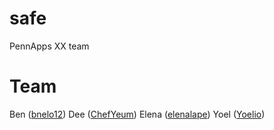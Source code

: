 # safe
PennApps XX team


# Team
Ben ([bnelo12](https://github.com/bnelo12))
Dee ([ChefYeum](https://github.com/ChefYeum))
Elena ([elenalape](https://github.com/elenalape))
Yoel ([Yoelio](https://github.com/Yoelio))
